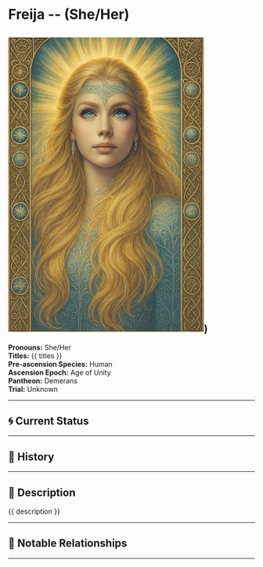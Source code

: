 # Freija  --  (She/Her)

<!-- Optional  -->
<img src="Freija.jpg" alt="Freija" style="width:400px;"/>)
---

**Pronouns:** She/Her  
**Titles:** {{ titles }}  
**Pre-ascension Species:** Human  
**Ascension Epoch:** Age of Unity  
**Pantheon:** Demerans  
**Trial:** Unknown

---

## 🌀 Current Status


---

## 📜 History


---

## 🧠 Description
{{ description }}

---

## 🧩 Notable Relationships

---
